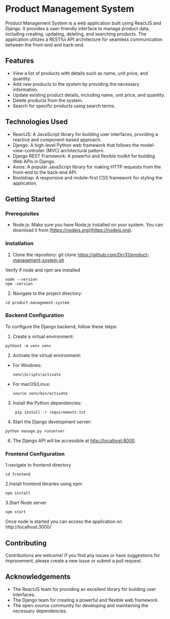 # Product Management System

Product Management System is a web application built using ReactJS and Django. It provides a user-friendly interface to manage product data, including creating, updating, deleting, and searching products. The application utilizes a RESTful API architecture for seamless communication between the front-end and back-end.

## Features

- View a list of products with details such as name, unit price, and quantity.
- Add new products to the system by providing the necessary information.
- Update existing product details, including name, unit price, and quantity.
- Delete products from the system.
- Search for specific products using search terms.

## Technologies Used

- ReactJS: A JavaScript library for building user interfaces, providing a reactive and component-based approach.
- Django: A high-level Python web framework that follows the model-view-controller (MVC) architectural pattern.
- Django REST Framework: A powerful and flexible toolkit for building Web APIs in Django.
- Axios: A popular JavaScript library for making HTTP requests from the front-end to the back-end API.
- Bootstrap: A responsive and mobile-first CSS framework for styling the application.

## Getting Started

### Prerequisites

- Node.js: Make sure you have Node.js installed on your system. You can download it from [https://nodejs.org](https://nodejs.org).

### Installation

1. Clone the repository:
git clone https://github.com/Drr31/product-management-system.git

Verify if node and npm are installed
  ```
  node --version
  npm -version
  ```

2. Navigate to the project directory:
 ```
cd product-management-system
 ```

### Backend Configuration
To configure the Django backend, follow these steps:


1. Create a virtual environment:
 ```
python3 -m venv venv
 ```

2. Activate the virtual environment:

- For Windows:
    ```
    venv\Scripts\activate
    ```

- For macOS/Linux:
    ```
    source venv/bin/activate
    ```

3. Install the Python dependencies:

    ```
     pip install -r requirements.txt
    ```

5. Start the Django development server:

  ```
  python manage.py runserver
  ```

6. The Django API will be accessible at [http://localhost:8000](http://localhost:8000).

### Frontend Configuration

1.navigate to frontend directory
 ```
 cd frontend
 ```

2.Install frontend libraries using npm
 ```
npm install
 ```

3.Start Node server
 ```
npm start
 ```

Once node is started you can access the application on http://localhost:3000/
## Contributing

Contributions are welcome! If you find any issues or have suggestions for improvement, please create a new issue or submit a pull request.

## Acknowledgements

- The ReactJS team for providing an excellent library for building user interfaces.
- The Django team for creating a powerful and flexible web framework.
- The open-source community for developing and maintaining the necessary dependencies.
